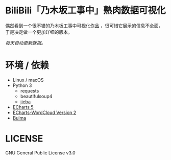 # BiliBili「乃木坂工事中」熟肉数据可视化

偶然看到一个很不错的乃木板工事中可视化[作品](https://github.com/DesertsX/nogizaka-under-construction-dataviz) ，很可惜它展示的信息不全面，于是决定做一个更加详细的版本。

*每天自动更新数据。*

# 环境 / 依赖

* Linux / macOS
* Python 3
  * requests
  * beautifulsoup4
  * [jieba](https://github.com/fxsjy/jieba)
* [ECharts 5](https://echarts.apache.org/zh/index.html)
* [ECharts-WordCloud Version 2](https://github.com/ecomfe/echarts-wordcloud)
* [Bulma](https://bulma.io/)

# LICENSE

GNU General Public License v3.0
